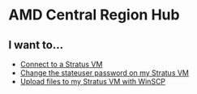 # AMD Central Region Hub

## I want to...
- [Connect to a Stratus VM](stratus.html)
- [Change the stateuser password on my Stratus VM](password.html)
- [Upload files to my Stratus VM with WinSCP](stratus_upload.html)
